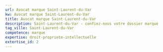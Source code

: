 ```yaml
---
url: Avocat marque Saint-Laurent-du-Var
kw: Avocat marque Saint-Laurent-du-Var
title: Avocat marque Saint-Laurent-du-Var
description: Saint-Laurent-du-Var - confiez-nous votre dossier marque
tag_ville: Saint-Laurent-du-Var
competence: marque
expertise: droit-propriete-intellectuelle
extertise_id: 2
---
```

